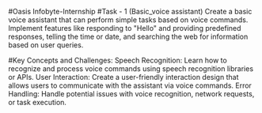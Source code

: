 #Oasis Infobyte-Internship
#Task - 1 (Basic_voice assistant)
Create a basic voice assistant that can perform simple tasks based on voice commands. Implement features like responding to "Hello" and providing predefined responses, telling the time or date, and searching the web for information based on user queries.

#Key Concepts and Challenges:
Speech Recognition: Learn how to recognize and process voice commands using speech recognition libraries or APIs.
User Interaction: Create a user-friendly interaction design that allows users to communicate with the assistant via voice commands.
Error Handling: Handle potential issues with voice recognition, network requests, or task execution.

